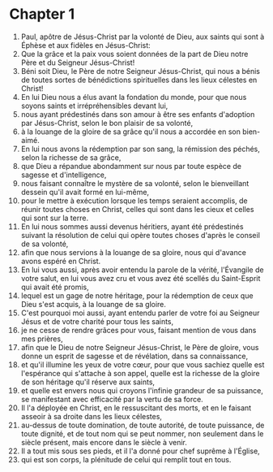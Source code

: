 # Chapter 1

1. Paul, apôtre de Jésus-Christ par la volonté de Dieu, aux saints qui sont à Éphèse et aux fidèles en Jésus-Christ:
2. Que la grâce et la paix vous soient données de la part de Dieu notre Père et du Seigneur Jésus-Christ!
3. Béni soit Dieu, le Père de notre Seigneur Jésus-Christ, qui nous a bénis de toutes sortes de bénédictions spirituelles dans les lieux célestes en Christ!
4. En lui Dieu nous a élus avant la fondation du monde, pour que nous soyons saints et irrépréhensibles devant lui,
5. nous ayant prédestinés dans son amour à être ses enfants d'adoption par Jésus-Christ, selon le bon plaisir de sa volonté,
6. à la louange de la gloire de sa grâce qu'il nous a accordée en son bien-aimé.
7. En lui nous avons la rédemption par son sang, la rémission des péchés, selon la richesse de sa grâce,
8. que Dieu a répandue abondamment sur nous par toute espèce de sagesse et d'intelligence,
9. nous faisant connaître le mystère de sa volonté, selon le bienveillant dessein qu'il avait formé en lui-même,
10. pour le mettre à exécution lorsque les temps seraient accomplis, de réunir toutes choses en Christ, celles qui sont dans les cieux et celles qui sont sur la terre.
11. En lui nous sommes aussi devenus héritiers, ayant été prédestinés suivant la résolution de celui qui opère toutes choses d'après le conseil de sa volonté,
12. afin que nous servions à la louange de sa gloire, nous qui d'avance avons espéré en Christ.
13. En lui vous aussi, après avoir entendu la parole de la vérité, l'Évangile de votre salut, en lui vous avez cru et vous avez été scellés du Saint-Esprit qui avait été promis,
14. lequel est un gage de notre héritage, pour la rédemption de ceux que Dieu s'est acquis, à la louange de sa gloire.
15. C'est pourquoi moi aussi, ayant entendu parler de votre foi au Seigneur Jésus et de votre charité pour tous les saints,
16. je ne cesse de rendre grâces pour vous, faisant mention de vous dans mes prières,
17. afin que le Dieu de notre Seigneur Jésus-Christ, le Père de gloire, vous donne un esprit de sagesse et de révélation, dans sa connaissance,
18. et qu'il illumine les yeux de votre cœur, pour que vous sachiez quelle est l'espérance qui s'attache à son appel, quelle est la richesse de la gloire de son héritage qu'il réserve aux saints,
19. et quelle est envers nous qui croyons l'infinie grandeur de sa puissance, se manifestant avec efficacité par la vertu de sa force.
20. Il l'a déployée en Christ, en le ressuscitant des morts, et en le faisant asseoir à sa droite dans les lieux célestes,
21. au-dessus de toute domination, de toute autorité, de toute puissance, de toute dignité, et de tout nom qui se peut nommer, non seulement dans le siècle présent, mais encore dans le siècle à venir.
22. Il a tout mis sous ses pieds, et il l'a donné pour chef suprême à l'Église,
23. qui est son corps, la plénitude de celui qui remplit tout en tous.


